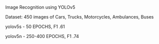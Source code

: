 Image Recognition using YOLOv5

Dataset: 450 images of Cars, Trucks, Motorcycles, Ambulances, Buses

yolov5s - 50 EPOCHS, F1 .61

yolov5n - 250-400 EPOCHS, F1 .74
